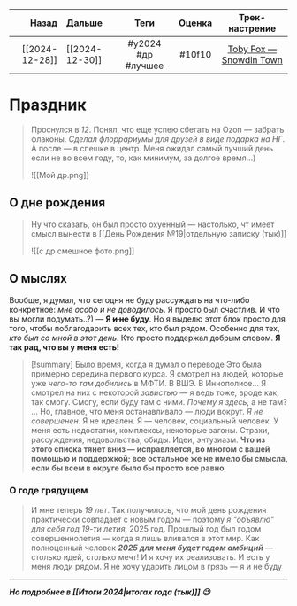 |          Назад | Дальше         |        Теги        | Оценка |                             Трек-настрение                             |
| --------------:|:-------------- |:------------------:|:------:|:----------------------------------------------------------------------:|
| [[2024-12-28]] | [[2024-12-30]] | #y2024 #др #лучшее | #10f10 | [Toby Fox — Snowdin Town](https://www.youtube.com/watch?v=vYyLL9QstbI) | 

# Праздник
> Проснулся в *12*. Понял, что еще успею сбегать на Ozon — забрать флаконы. *Сделал флоррариумы для друзей в виде подарка на НГ*. А после — в спешке в центр. Меня ожидал самый лучший день если не во всем году, то, как минимум, за долгое время...)
> 
> ![[Мой др.png]]

## О дне рождения
> Ну что сказать, он был просто охуенный — настолько, чт имеет смысл вынести в [[День Рождения №19|отдельную записку (тык)]]
> 
> ![[с др смешное фото.png]]

## О мыслях
Вообще, я думал, что сегодня не буду рассуждать на что-либо конкретное: *мне особо и не доводилось*. Я просто был счастлив. И что вы могли подумать..?)
— **Я ~~и не~~ буду**. Но я выделю этот блок просто для того, чтобы поблагодарить всех тех, кто был рядом. Особенно для тех, *кто был со мной в этот день*. Кто просто поддержал добрым словом. **Я так рад, что вы у меня есть!** 

> [!summary] Было время, когда я думал о переводе
> Это была примерно середина первого курса. Я смотрел на людей, которые уже *чего-то там добились* в МФТИ. В ВШЭ. В Иннополисе... Я смотрел на них с некоторой *завистью* — я ведь тоже, вроде как, так смогу. Смогу, если буду там с ними. *Почему я здесь*, а не там?
> ...
> Но, главное, что меня останавливало — люди вокруг. *Я не совершенен*. Я не идеален. Я — человек, социальный человек. У меня есть недостатки, комплексы, некоторые загоны. Страхи, рассуждения, недовольства, обиды. Идеи, энтузиазм. **Что из этого списка тянет вниз — исправляется, во многом с вашей помощью и поддержкой; все остальное же не имело бы смысла, если бы всем в округе было бы просто все равно**

### О годе грядущем

> И мне теперь *19 лет*. Так получилось, что мой день рождения практически совпадает с новым годом — поэтому *я "объявлю" для себя год 19-ти летия*, 2025 год. Прошлый год был годом совершеннолетия — когда я лишь вливался в этот мир. Как полноценный человек
> ***2025 для меня будет годом амбиций*** — столько идей, столько мечт! И я хочу их реализовать. И есть у меня люди рядом. Я не хочу ударить лицом в грязь — я и не буду

---

***Но подробнее в [[Итоги 2024|итогах года (тык)]] 😉***
